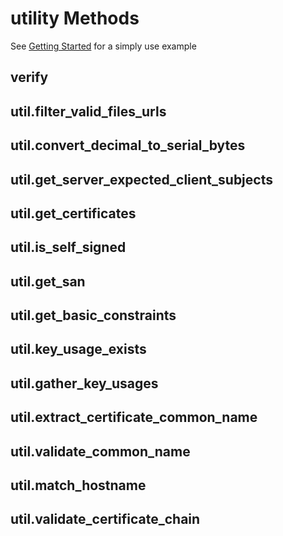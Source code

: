 # utility Methods

See [Getting Started](./docs/1.getting-started.md) for a simply use example

## verify

## util.filter_valid_files_urls
## util.convert_decimal_to_serial_bytes
## util.get_server_expected_client_subjects
## util.get_certificates
## util.is_self_signed
## util.get_san
## util.get_basic_constraints
## util.key_usage_exists
## util.gather_key_usages
## util.extract_certificate_common_name
## util.validate_common_name
## util.match_hostname
## util.validate_certificate_chain